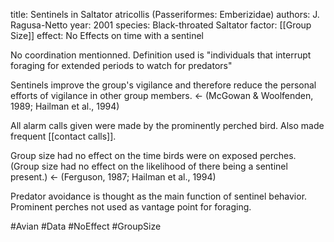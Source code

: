 
title: Sentinels in Saltator atricollis (Passeriformes: Emberizidae)
authors: J. Ragusa-Netto
year: 2001
species: Black-throated Saltator
factor: [[Group Size]] 
effect: No Effects on time with a sentinel

No coordination mentionned. Definition used is "individuals that interrupt foraging for extended periods to watch for predators"

Sentinels improve the group's vigilance and therefore reduce the personal efforts of vigilance in other group members. <- (McGowan & Woolfenden, 1989; Hailman et al., 1994)

All alarm calls given were made by the prominently perched bird. Also made frequent [[contact calls]].

Group size had no effect on the time birds were on exposed perches. (Group size had no effect on the likelihood of there being a sentinel present.) <- (Ferguson, 1987; Hailman et al., 1994)

Predator avoidance is thought as the main function of sentinel behavior. Prominent perches not used as vantage point for foraging.

#Avian #Data #NoEffect #GroupSize 